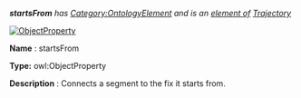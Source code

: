 ___startsFrom__ 
 has
 [Category:OntologyElement](../../Category/OntologyElement "Category:OntologyElement") 
 and is an
 [element of](../../Property/ElementOf "Property:ElementOf") 
[Trajectory](../../Submissions/Trajectory "Submissions:Trajectory")_




  





[![ObjectProperty](../../images/thumb/c/c3/ObjectProperty.gif/45px-ObjectProperty.gif)](../../Image/ObjectProperty.gif "ObjectProperty")


__Name__ 
 : startsFrom
 



__Type:__ 
 owl:ObjectProperty
 



__Description__ 
 : Connects a segment to the fix it starts from.